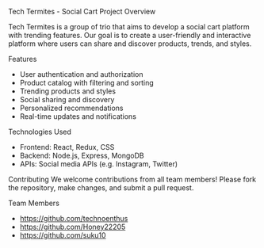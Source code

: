Tech Termites - Social Cart
Project Overview

Tech Termites is a group of trio that aims to develop a social cart platform with trending features. Our goal is to create a user-friendly and interactive platform where users can share and discover products, trends, and styles.

Features

- User authentication and authorization
- Product catalog with filtering and sorting
- Trending products and styles
- Social sharing and discovery
- Personalized recommendations
- Real-time updates and notifications

Technologies Used

- Frontend: React, Redux, CSS
- Backend: Node.js, Express, MongoDB
- APIs: Social media APIs (e.g. Instagram, Twitter)


Contributing
We welcome contributions from all team members! Please fork the repository, make changes, and submit a pull request.

Team Members

- https://github.com/technoenthus
- https://github.com/Honey22205
- https://github.com/suku10 
